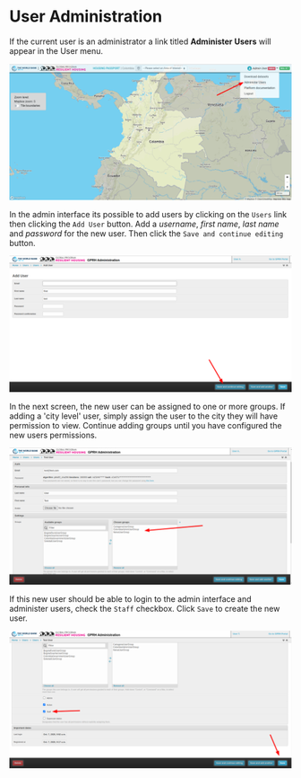 # User Administration

If the current user is an administrator a link titled **Administer Users** will appear in the User menu.

![Admin Link](./images/admin-link.png)

In the admin interface its possible to add users by clicking on the `Users` link then clicking the `Add User` button. Add a _username_, _first name_, _last name_ and _password_ for the new user. Then click the `Save and continue editing` button.

![Save User](./images/save-user.png)

In the next screen, the new user can be assigned to one or more groups. If adding a 'city level' user, simply assign the user to the city they will have permission to view. Continue adding groups until you have configured the new users permissions.

![Add Groups](./images/add-groups.png)

If this new user should be able to login to the admin interface and administer users, check the `Staff` checkbox. Click `Save` to create the new user.

![Admin Users](./images/staff.png)
